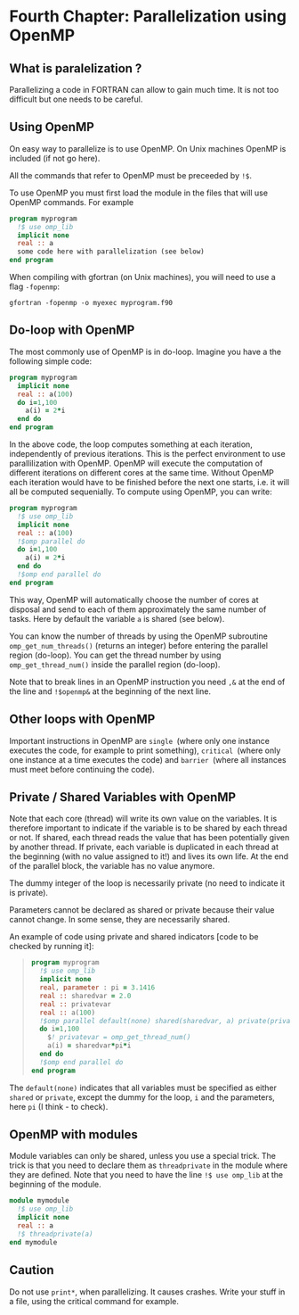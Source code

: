 # Fourth Chapter: Parallelization using OpenMP

## What is paralelization ?

Parallelizing a code in FORTRAN can allow to gain much time. It is not too difficult but one needs to be careful.

## Using OpenMP

On easy way to parallelize is to use OpenMP. On Unix machines OpenMP is included \(if not go here\).

All the commands that refer to OpenMP must be preceeded by `!$`.

To use OpenMP you must first load the module in the files that will use OpenMP commands. For example

```fortran
program myprogram
  !$ use omp_lib
  implicit none
  real :: a
  some code here with parallelization (see below)
end program
```

When compiling with gfortran \(on Unix machines\), you will need to use a flag `-fopenmp`:

```
gfortran -fopenmp -o myexec myprogram.f90
```

## Do-loop with OpenMP

The most commonly use of OpenMP is in do-loop. Imagine you have a the following simple code:

```fortran
program myprogram
  implicit none
  real :: a(100)
  do i=1,100
    a(i) = 2*i
  end do
end program
```

In the above code, the loop computes something at each iteration, independently of previous iterations. This is the perfect environment to use parallilization with OpenMP. OpenMP will execute the computation of different iterations on different cores at the same time. Without OpenMP each iteration would have to be finished before the next one starts, i.e. it will all be computed sequenially. To compute using OpenMP, you can write:

```fortran
program myprogram
  !$ use omp_lib
  implicit none
  real :: a(100)
  !$omp parallel do
  do i=1,100
    a(i) = 2*i
  end do
  !$omp end parallel do
end program
```

This way, OpenMP will automatically choose the number of cores at disposal and send to each of them approximately the same number of tasks. Here by default the variable `a` is shared \(see below\).

You can know the number of threads by using the OpenMP subroutine `omp_get_num_threads()` \(returns an integer\) before entering the parallel region \(do-loop\). You can get the thread number by using `omp_get_thread_num()` inside the parallel region \(do-loop\).

Note that to break lines in an OpenMP instruction you need `,&` at the end of the line and `!$openmp&` at the beginning of the next line.

## Other loops with OpenMP

Important instructions in OpenMP are `single `\(where only one instance executes the code, for example to print something\), `critical `\(where only one instance at a time executes the code\) and `barrier `\(where all instances must meet before continuing the code\).

## Private / Shared Variables with OpenMP

Note that each core \(thread\) will write its own value on the variables. It is therefore important to indicate if the variable is to be shared by each thread or not. If shared, each thread reads the value that has been potentially given by another thread. If private, each variable is duplicated in each thread at the beginning \(with no value assigned to it!\) and lives its own life. At the end of the parallel block, the variable has no value anymore.

The dummy integer of the loop is necessarily private \(no need to indicate it is private\).

Parameters cannot be declared as shared or private because their value cannot change. In some sense, they are necessarily shared.

An example of code using private and shared indicators \[code to be checked by running it\]:

> ```fortran
> program myprogram
>   !$ use omp_lib
>   implicit none
>   real, parameter : pi = 3.1416
>   real :: sharedvar = 2.0
>   real :: privatevar
>   real :: a(100)
>   !$omp parallel default(none) shared(sharedvar, a) private(privatevar) do
>   do i=1,100
>     $! privatevar = omp_get_thread_num()
>     a(i) = sharedvar*pi*i
>   end do
>   !$omp end parallel do
> end program
> ```

The `default(none)` indicates that all variables must be specified as either `shared` or `private`, except the dummy for the loop, `i` and the parameters, here `pi` \(I think - to check\).

## OpenMP with modules

Module variables can only be shared, unless you use a special trick. The trick is that you need to declare them as `threadprivate` in the module where they are defined. Note that you need to have the line `!$ use omp_lib` at the beginning of the module.

```fortran
module mymodule
  !$ use omp_lib
  implicit none
  real :: a
  !$ threadprivate(a)
end mymodule
```

## Caution

Do not use `print*`, when parallelizing. It causes crashes. Write your stuff in a file, using the critical command for example.


